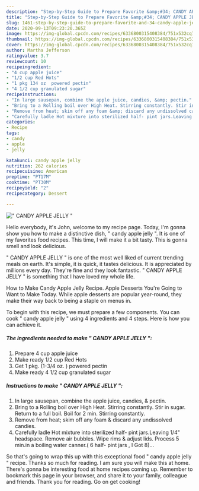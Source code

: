 ```yaml
---
description: "Step-by-Step Guide to Prepare Favorite &amp;#34; CANDY APPLE JELLY &amp;#34;"
title: "Step-by-Step Guide to Prepare Favorite &amp;#34; CANDY APPLE JELLY &amp;#34;"
slug: 1461-step-by-step-guide-to-prepare-favorite-and-34-candy-apple-jelly-and-34
date: 2020-09-13T09:23:20.365Z
image: https://img-global.cpcdn.com/recipes/6336800315408384/751x532cq70/candy-apple-jelly-recipe-main-photo.jpg
thumbnail: https://img-global.cpcdn.com/recipes/6336800315408384/751x532cq70/candy-apple-jelly-recipe-main-photo.jpg
cover: https://img-global.cpcdn.com/recipes/6336800315408384/751x532cq70/candy-apple-jelly-recipe-main-photo.jpg
author: Martha Jefferson
ratingvalue: 3.7
reviewcount: 10
recipeingredient:
- "4 cup apple juice"
- "1/2 cup Red Hots"
- "1 pkg 134 oz  powered pectin"
- "4 1/2 cup granulated sugar"
recipeinstructions:
- "In large sausepan, combine the apple juice, candies, &amp; pectin."
- "Bring to a Rolling boil over High Heat. Stirring constantly. Stir in sugar. Return to a full boil. Boil for 2 min. Stirring constantly."
- "Remove from heat; skim off any foam &amp; discard any undissolved candies."
- "Carefully ladle Hot mixture into sterilized half- pint jars.Leaving 1/4&#34; headspace. Remove air bubbles. Wipe rims &amp; adjust  lids. Process 5 min.in a boiling water canner.( 6 half- pint jars , I Got 8)..."
categories:
- Recipe
tags:
- candy
- apple
- jelly

katakunci: candy apple jelly 
nutrition: 262 calories
recipecuisine: American
preptime: "PT17M"
cooktime: "PT30M"
recipeyield: "2"
recipecategory: Dessert

---
```



![&#34; CANDY APPLE JELLY &#34;](https://img-global.cpcdn.com/recipes/6336800315408384/751x532cq70/candy-apple-jelly-recipe-main-photo.jpg)

Hello everybody, it's John, welcome to my recipe page. Today, I'm gonna show you how to make a distinctive dish, &#34; candy apple jelly &#34;. It is one of my favorites food recipes. This time, I will make it a bit tasty. This is gonna smell and look delicious.

&#34; CANDY APPLE JELLY &#34; is one of the most well liked of current trending meals on earth. It's simple, it is quick, it tastes delicious. It is appreciated by millions every day. They're fine and they look fantastic. &#34; CANDY APPLE JELLY &#34; is something that I have loved my whole life.

How to Make Candy Apple Jelly Recipe. Apple Desserts You&#39;re Going to Want to Make Today. While apple desserts are popular year-round, they make their way back to being a staple on menus in.


To begin with this recipe, we must prepare a few components. You can cook &#34; candy apple jelly &#34; using 4 ingredients and 4 steps. Here is how you can achieve it.

<!--inarticleads1-->

##### The ingredients needed to make &#34; CANDY APPLE JELLY &#34;:

1. Prepare 4 cup apple juice
1. Make ready 1/2 cup Red Hots
1. Get 1 pkg. (1-3/4 oz. ) powered pectin
1. Make ready 4 1/2 cup granulated sugar




<!--inarticleads2-->

##### Instructions to make &#34; CANDY APPLE JELLY &#34;:

1. In large sausepan, combine the apple juice, candies, &amp; pectin.
1. Bring to a Rolling boil over High Heat. Stirring constantly. Stir in sugar. Return to a full boil. Boil for 2 min. Stirring constantly.
1. Remove from heat; skim off any foam &amp; discard any undissolved candies.
1. Carefully ladle Hot mixture into sterilized half- pint jars.Leaving 1/4&#34; headspace. Remove air bubbles. Wipe rims &amp; adjust  lids. Process 5 min.in a boiling water canner.( 6 half- pint jars , I Got 8)...




So that's going to wrap this up with this exceptional food &#34; candy apple jelly &#34; recipe. Thanks so much for reading. I am sure you will make this at home. There's gonna be interesting food at home recipes coming up. Remember to bookmark this page in your browser, and share it to your family, colleague and friends. Thank you for reading. Go on get cooking!

